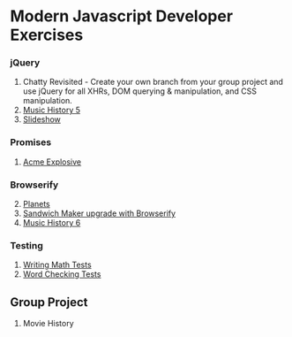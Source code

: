 # Modern Javascript Developer Exercises

### jQuery
1. Chatty Revisited - Create your own branch from your group project and use jQuery for all XHRs, DOM querying & manipulation, and CSS manipulation.
1. [Music History 5](MJ_JQUERY_MUSIC_HISTORY_5.md)
2. [Slideshow](MJ_JQUERY_SLIDESHOW.md)


### Promises
1. [Acme Explosive](MJ_PROMISES_ACME_EXPLOSIVES.md)


### Browserify
2. [Planets](MJ_BROWSERIFY_PLANETS.md)
1. [Sandwich Maker upgrade with Browserify](MJ_BROWSERIFY_SANDWICH_MAKER.md)
1. [Music History 6](MJ_BROWSERIFY_MUSIC_HISTORY_6.md)


### Testing
1. [Writing Math Tests](MJ_TESTING_MATH.md)
1. [Word Checking Tests](MJ_TESTING_WORD_CHECKER.md)


## Group Project
1. Movie History
